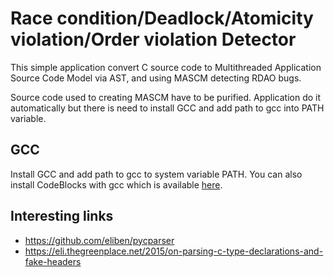 # Race condition/Deadlock/Atomicity violation/Order violation Detector

This simple application convert C source code to Multithreaded Application Source Code Model via AST, and using MASCM detecting RDAO bugs.

Source code used to creating MASCM have to be purified.
Application do it automatically but there is need to install GCC and add path to gcc into PATH variable. 

## GCC
Install GCC and add path to gcc to system variable PATH.
You can also install CodeBlocks with gcc which is available [here](http://www.codeblocks.org/downloads/26).


## Interesting links
- https://github.com/eliben/pycparser
- https://eli.thegreenplace.net/2015/on-parsing-c-type-declarations-and-fake-headers

